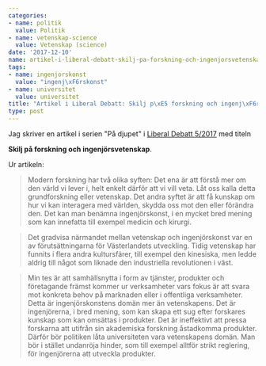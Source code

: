 ```yaml
---
categories:
- name: politik
  value: Politik
- name: vetenskap-science
  value: Vetenskap (science)
date: '2017-12-10'
name: artikel-i-liberal-debatt-skilj-pa-forskning-och-ingenjorsvetenskap
tags:
- name: ingenjorskonst
  value: "ingenj\xF6rskonst"
- name: universitet
  value: universitet
title: "Artikel i Liberal Debatt: Skilj p\xE5 forskning och ingenj\xF6rsvetenskap"
type: post
---
```

Jag skriver en artikel i serien "På djupet" i [Liberal Debatt 5/2017](http://www.liberaldebatt.se/2017/12/skilj-pa-forskning-och-ingenjorsvetenskap/) med titeln

**Skilj på forskning och ingenjörsvetenskap**.

Ur artikeln:

> Modern forskning har två olika syften: Det ena är att förstå mer om den värld vi lever i, helt enkelt därför att vi vill veta. Låt oss kalla detta grundforskning eller vetenskap. Det andra syftet är att få kunskap om hur vi kan interagera med världen, skydda oss mot den eller förändra den. Det kan man benämna ingenjörskonst, i en mycket bred mening som kan innefatta till exempel medicin och kirurgi.

> Det gradvisa närmandet mellan vetenskap och ingenjörskonst var en av förutsättningarna för Västerlandets utveckling. Tidig vetenskap har funnits i flera andra kultursfärer, till exempel den kinesiska, men ledde aldrig till något som liknade den industriella revolutionen i väst.

> Min tes är att samhällsnytta i form av tjänster, produkter och företagande främst kommer ur verksamheter vars fokus är att svara mot konkreta behov på marknaden eller i offentliga verksamheter. Detta är ingenjörskonstens domän mer än vetenskapens. Det är ingenjörerna, i bred mening, som kan skapa ett sug efter forskares kunskap som kan omsättas i produkter. Det är ineffektivt att pressa forskarna att utifrån sin akademiska forskning åstadkomma produkter. Därför bör politiken låta universiteten vara vetenskapens domän. Man bör i stället undanröja hinder, som till exempel alltför strikt reglering, för ingenjörerna att utveckla produkter.

